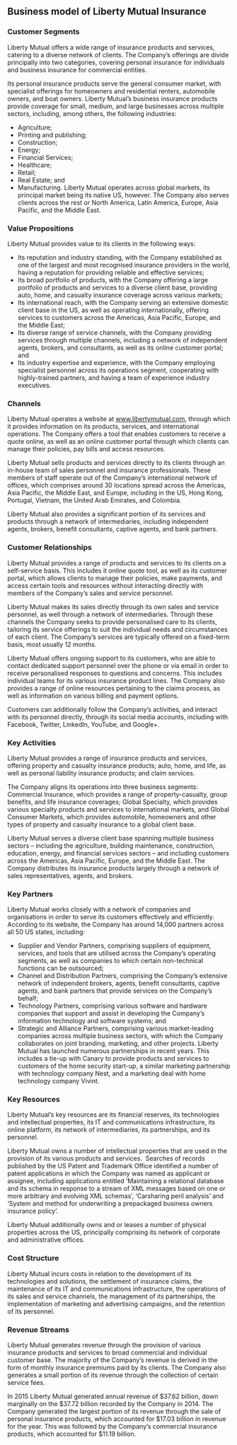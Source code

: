 Business model of Liberty Mutual Insurance
------------------------------------------

 ### Customer Segments

 Liberty Mutual offers a wide range of insurance products and services, catering to a diverse network of clients. The Company’s offerings are divide principally into two categories, covering personal insurance for individuals and business insurance for commercial entities.

 Its personal insurance products serve the general consumer market, with specialist offerings for homeowners and residential renters, automobile owners, and boat owners. Liberty Mutual’s business insurance products provide coverage for small, medium, and large businesses across multiple sectors, including, among others, the following industries:

  * Agriculture;
 * Printing and publishing;
 * Construction;
 * Energy;
 * Financial Services;
 * Healthcare;
 * Retail;
 * Real Estate; and
 * Manufacturing.
  Liberty Mutual operates across global markets, its principal market being its native US, however. The Company also serves clients across the rest or North America, Latin America, Europe, Asia Pacific, and the Middle East.

 ### Value Propositions

 Liberty Mutual provides value to its clients in the following ways:

  * Its reputation and industry standing, with the Company established as one of the largest and most recognised insurance providers in the world, having a reputation for providing reliable and effective services;
 * Its broad portfolio of products, with the Company offering a large portfolio of products and services to a diverse client base, providing auto, home, and casualty insurance coverage across various markets;
 * Its international reach, with the Company serving an extensive domestic client base in the US, as well as operating internationally, offering services to customers across the Americas, Asia Pacific, Europe, and the Middle East;
 * Its diverse range of service channels, with the Company providing services through multiple channels, including a network of independent agents, brokers, and consultants, as well as its online customer portal; and
 * Its industry expertise and experience, with the Company employing specialist personnel across its operations segment, cooperating with highly-trained partners, and having a team of experience industry executives.
  ### Channels

 Liberty Mutual operates a website at www.libertymutual.com, through which it provides information on its products, services, and international operations. The Company offers a tool that enables customers to receive a quote online, as well as an online customer portal through which clients can manage their policies, pay bills and access resources.

 Liberty Mutual sells products and services directly to its clients through an in-house team of sales personnel and insurance professionals. These members of staff operate out of the Company’s international network of offices, which comprises around 30 locations spread across the Americas, Asia Pacific, the Middle East, and Europe, including in the US, Hong Kong, Portugal, Vietnam, the United Arab Emirates, and Colombia.

 Liberty Mutual also provides a significant portion of its services and products through a network of intermediaries, including independent agents, brokers, benefit consultants, captive agents, and bank partners.

 ### Customer Relationships

 Liberty Mutual provides a range of products and services to its clients on a self-service basis. This includes it online quote tool, as well as its customer portal, which allows clients to manage their policies, make payments, and access certain tools and resources without interacting directly with members of the Company’s sales and service personnel.

 Liberty Mutual makes its sales directly through its own sales and service personnel, as well through a network of intermediaries. Through these channels the Company seeks to provide personalised care to its clients, tailoring its service offerings to suit the individual needs and circumstances of each client. The Company’s services are typically offered on a fixed-term basis, most usually 12 months.

 Liberty Mutual offers ongoing support to its customers, who are able to contact dedicated support personnel over the phone or via email in order to receive personalised responses to questions and concerns. This includes individual teams for its various insurance product lines. The Company also provides a range of online resources pertaining to the claims process, as well as information on various billing and payment options.

 Customers can additionally follow the Company’s activities, and interact with its personnel directly, through its social media accounts, including with Facebook, Twitter, LinkedIn, YouTube, and Google+.

 ### Key Activities

 Liberty Mutual provides a range of insurance products and services, offering property and casualty insurance products; auto, home, and life, as well as personal liability insurance products; and claim services.

 The Company aligns its operations into three business segments: Commercial Insurance, which provides a range of property-casualty, group benefits, and life insurance coverages; Global Specialty, which provides various specialty products and services to international markets, and Global Consumer Markets, which provides automobile, homeowners and other types of property and casualty insurance to a global client base.

 Liberty Mutual serves a diverse client base spanning multiple business sectors – including the agriculture, building maintenance, construction, education, energy, and financial services sectors – and including customers across the Americas, Asia Pacific, Europe, and the Middle East. The Company distributes its insurance products largely through a network of sales representatives, agents, and brokers.

 ### Key Partners

 Liberty Mutual works closely with a network of companies and organisations in order to serve its customers effectively and efficiently. According to its website, the Company has around 14,000 partners across all 50 US states, including:

  * Supplier and Vendor Partners, comprising suppliers of equipment, services, and tools that are utilised across the Company’s operating segments, as well as companies to which certain non-technical functions can be outsourced;
 * Channel and Distribution Partners, comprising the Company’s extensive network of independent brokers, agents, benefit consultants, captive agents, and bank partners that provide services on the Company’s behalf;
 * Technology Partners, comprising various software and hardware companies that support and assist in developing the Company’s information technology and software systems; and
 * Strategic and Alliance Partners, comprising various market-leading companies across multiple business sectors, with which the Company collaborates on joint branding, marketing, and other projects.
  Liberty Mutual has launched numerous partnerships in recent years. This includes a tie-up with Canary to provide products and services to customers of the home security start-up, a similar marketing partnership with technology company Nest, and a marketing deal with home technology company Vivint.

 ### Key Resources

 Liberty Mutual’s key resources are its financial reserves, its technologies and intellectual properties, its IT and communications infrastructure, its online platform, its network of intermediaries, its partnerships, and its personnel.

 Liberty Mutual owns a number of intellectual properties that are used in the provision of its various products and services.  Searches of records published by the US Patent and Trademark Office identified a number of patent applications in which the Company was named as applicant or assignee, including applications entitled ‘Maintaining a relational database and its schema in response to a stream of XML messages based on one or more arbitrary and evolving XML schemas’, ‘Carsharing peril analysis’ and ‘System and method for underwriting a prepackaged business owners insurance policy’.

 Liberty Mutual additionally owns and or leases a number of physical properties across the US, principally comprising its network of corporate and administrative offices.

 ### Cost Structure

 Liberty Mutual incurs costs in relation to the development of its technologies and solutions, the settlement of insurance claims, the maintenance of its IT and communications infrastructure, the operations of its sales and service channels, the management of its partnerships, the implementation of marketing and advertising campaigns, and the retention of its personnel.

 ### Revenue Streams

 Liberty Mutual generates revenue through the provision of various insurance products and services to broad commercial and individual customer base. The majority of the Company’s revenue is derived in the form of monthly insurance premiums paid by its clients. The Company also generates a small portion of its revenue through the collection of certain service fees.

 In 2015 Liberty Mutual generated annual revenue of $37.62 billion, down marginally on the $37.72 billion recorded by the Company in 2014. The Company generated the largest portion of its revenue through the sale of personal insurance products, which accounted for $17.03 billion in revenue for the year. This was followed by the Company’s commercial insurance products, which accounted for $11.19 billion.